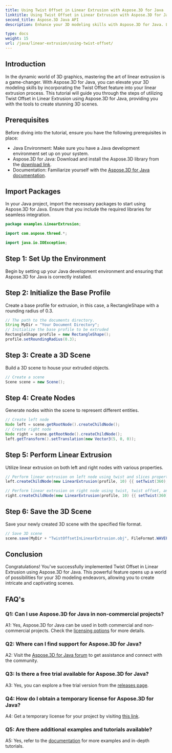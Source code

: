 ```yaml
---
title: Using Twist Offset in Linear Extrusion with Aspose.3D for Java
linktitle: Using Twist Offset in Linear Extrusion with Aspose.3D for Java
second_title: Aspose.3D Java API
description: Enhance your 3D modeling skills with Aspose.3D for Java. Learn to use Twist Offset in Linear Extrusion in this comprehensive tutorial.

type: docs
weight: 15
url: /java/linear-extrusion/using-twist-offset/
---
```

## Introduction

In the dynamic world of 3D graphics, mastering the art of linear extrusion is a game-changer. With Aspose.3D for Java, you can elevate your 3D modeling skills by incorporating the Twist Offset feature into your linear extrusion process. This tutorial will guide you through the steps of utilizing Twist Offset in Linear Extrusion using Aspose.3D for Java, providing you with the tools to create stunning 3D scenes.

## Prerequisites

Before diving into the tutorial, ensure you have the following prerequisites in place:

- Java Environment: Make sure you have a Java development environment set up on your system.
- Aspose.3D for Java: Download and install the Aspose.3D library from the [download link](https://releases.aspose.com/3d/java/).
- Documentation: Familiarize yourself with the [Aspose.3D for Java documentation](https://reference.aspose.com/3d/java/).

## Import Packages

In your Java project, import the necessary packages to start using Aspose.3D for Java. Ensure that you include the required libraries for seamless integration.

```java
package examples.LinearExtrusion;

import com.aspose.threed.*;

import java.io.IOException;
```

## Step 1: Set Up the Environment

Begin by setting up your Java development environment and ensuring that Aspose.3D for Java is correctly installed.

## Step 2: Initialize the Base Profile

Create a base profile for extrusion, in this case, a RectangleShape with a rounding radius of 0.3.

```java
// The path to the documents directory.
String MyDir = "Your Document Directory";
// Initialize the base profile to be extruded
RectangleShape profile = new RectangleShape();
profile.setRoundingRadius(0.3);
```

## Step 3: Create a 3D Scene

Build a 3D scene to house your extruded objects.

```java
// Create a scene
Scene scene = new Scene();
```

## Step 4: Create Nodes

Generate nodes within the scene to represent different entities.

```java
// Create left node
Node left = scene.getRootNode().createChildNode();
// Create right node
Node right = scene.getRootNode().createChildNode();
left.getTransform().setTranslation(new Vector3(5, 0, 0));
```

## Step 5: Perform Linear Extrusion

Utilize linear extrusion on both left and right nodes with various properties.

```java
// Perform linear extrusion on left node using twist and slices property
left.createChildNode(new LinearExtrusion(profile, 10) {{ setTwist(360); setSlices(100); }});

// Perform linear extrusion on right node using twist, twist offset, and slices property
right.createChildNode(new LinearExtrusion(profile, 10) {{ setTwist(360); setSlices(100); setTwistOffset(new Vector3(3, 0, 0)); }});
```

## Step 6: Save the 3D Scene

Save your newly created 3D scene with the specified file format.

```java
// Save 3D scene
scene.save(MyDir + "TwistOffsetInLinearExtrusion.obj", FileFormat.WAVEFRONTOBJ);
```

## Conclusion

Congratulations! You've successfully implemented Twist Offset in Linear Extrusion using Aspose.3D for Java. This powerful feature opens up a world of possibilities for your 3D modeling endeavors, allowing you to create intricate and captivating scenes.

## FAQ's

### Q1: Can I use Aspose.3D for Java in non-commercial projects?

A1: Yes, Aspose.3D for Java can be used in both commercial and non-commercial projects. Check the [licensing options](https://purchase.aspose.com/buy) for more details.

### Q2: Where can I find support for Aspose.3D for Java?

A2: Visit the [Aspose.3D for Java forum](https://forum.aspose.com/c/3d/18) to get assistance and connect with the community.

### Q3: Is there a free trial available for Aspose.3D for Java?

A3: Yes, you can explore a free trial version from the [releases page](https://releases.aspose.com/).

### Q4: How do I obtain a temporary license for Aspose.3D for Java?

A4: Get a temporary license for your project by visiting [this link](https://purchase.aspose.com/temporary-license/).

### Q5: Are there additional examples and tutorials available?

A5: Yes, refer to the [documentation](https://reference.aspose.com/3d/java/) for more examples and in-depth tutorials.
